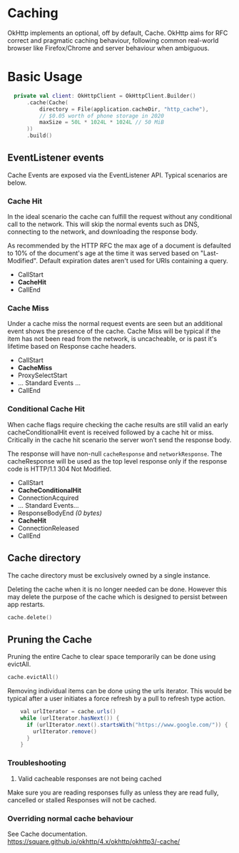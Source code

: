 Caching
=======

OkHttp implements an optional, off by default, Cache. OkHttp aims for RFC correct and
pragmatic caching behaviour, following common real-world browser like Firefox/Chrome and 
server behaviour when ambiguous.

# Basic Usage

```kotlin
  private val client: OkHttpClient = OkHttpClient.Builder()
      .cache(Cache(
          directory = File(application.cacheDir, "http_cache"),
          // $0.05 worth of phone storage in 2020
          maxSize = 50L * 1024L * 1024L // 50 MiB
      ))
      .build()
```

## EventListener events 

Cache Events are exposed via the EventListener API.  Typical scenarios are below.

### Cache Hit

In the ideal scenario the cache can fulfill the request without any conditional call to the network.
This will skip the normal events such as DNS, connecting to the network, and downloading the response body.

As recommended by the HTTP RFC the max age of a document is defaulted to 10% of the 
document's age at the time it was served based on "Last-Modified". Default expiration dates aren't used for URIs 
containing a query.

 - CallStart
 - **CacheHit**
 - CallEnd
 
### Cache Miss

Under a cache miss the normal request events are seen but an additional event shows the presence of the cache.
Cache Miss will be typical if the item has not been read from the network, is uncacheable, or is past it's 
lifetime based on Response cache headers.

 - CallStart 
 - **CacheMiss**
 - ProxySelectStart
 - ... Standard Events ...
 - CallEnd
        
### Conditional Cache Hit
 
When cache flags require checking the cache results are still valid an early cacheConditionalHit event is
received followed by a cache hit or miss.  Critically in the cache hit scenario the server won’t send the response body.

The response will have non-null `cacheResponse` and `networkResponse`. The cacheResponse will be used as the top level
response only if the response code is HTTP/1.1 304 Not Modified.
 
 - CallStart
 - **CacheConditionalHit**
 - ConnectionAcquired
 - ... Standard Events...
 - ResponseBodyEnd _(0 bytes)_
 - **CacheHit**
 - ConnectionReleased
 - CallEnd
 
## Cache directory

The cache directory must be exclusively owned by a single instance.

Deleting the cache when it is no longer needed can be done.  However this may delete the purpose of the cache
which is designed to persist between app restarts.

```kotlin
cache.delete()
```
 
## Pruning the Cache

Pruning the entire Cache to clear space temporarily can be done using evictAll.

```kotlin
cache.evictAll()
```

Removing individual items can be done using the urls iterator.
This would be typical after a user initiates a force refresh by a pull to refresh type action.

```java
    val urlIterator = cache.urls()
    while (urlIterator.hasNext()) {
      if (urlIterator.next().startsWith("https://www.google.com/")) {
        urlIterator.remove()
      }
    }
```

### Troubleshooting

1. Valid cacheable responses are not being cached

Make sure you are reading responses fully as unless they are read fully, cancelled or stalled Responses will not be cached.

### Overriding normal cache behaviour

See Cache documentation. https://square.github.io/okhttp/4.x/okhttp/okhttp3/-cache/
